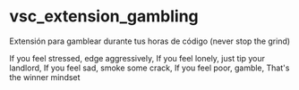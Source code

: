 # vsc_extension_gambling
Extensión para gamblear durante tus horas de código (never stop the grind)

If you feel stressed, edge aggressively,
If you feel lonely, just tip your landlord,
If you feel sad, smoke some crack,
If you feel poor, gamble,
That's the winner mindset
